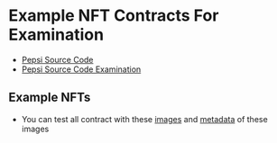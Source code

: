 # Example NFT Contracts For Examination

* [Pepsi Source Code](pepsi/PepsiNFTExamination.sol)
* [Pepsi Source Code Examination](pepsi/PepsiNFTExamination.md)



## Example NFTs
* You can test all contract with these [images](ExampleNFTImagesAndMetadata/images/) and [metadata](ExampleNFTImagesAndMetadata/metadata) of these images